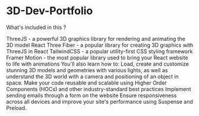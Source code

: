 # 3D-Dev-Portfolio

What's included in this ?

ThreeJS - a powerful 3D graphics library for rendering and animating the 3D model
React Three Fiber - a popular library for creating 3D graphics with ThreeJS in React
TailwindCSS - a popular utility-first CSS styling framework
Framer Motion - the most popular library used to bring your React website to life with animations You'll also learn how to:
Load, create and customize stunning 3D models and geometries with various lights, as well as understand the 3D world with a camera and positioning of an object in space.
Make your code reusable and scalable using Higher Order Components (HOCs) and other industry-standard best practices
Implement sending emails through a form on the website
Ensure responsiveness across all devices and improve your site's performance using Suspense and Preload.
